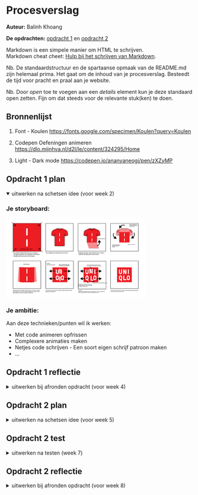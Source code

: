 # Procesverslag
**Auteur:** Balinh Khoang

**De opdrachten:** [opdracht 1](opdracht1/index.html) en [opdracht 2](opdracht2/index.html)


Markdown is een simpele manier om HTML te schrijven.  
Markdown cheat cheet: [Hulp bij het schrijven van Markdown](https://github.com/adam-p/markdown-here/wiki/Markdown-Cheatsheet).

Nb. De standaardstructuur en de spartaanse opmaak van de README.md zijn helemaal prima. Het gaat om de inhoud van je procesverslag. Besteedt de tijd voor pracht en praal aan je website.

Nb. Door *open* toe te voegen aan een *details* element kun je deze standaard open zetten. Fijn om dat steeds voor de relevante stuk(ken) te doen.



## Bronnenlijst
  1. Font - Koulen
     https://fonts.google.com/specimen/Koulen?query=Koulen

  2. Codepen Oefeningen animeren
     https://dlo.mijnhva.nl/d2l/le/content/324295/Home
     
  3. Light - Dark mode
     https://codepen.io/ananyaneogi/pen/zXZyMP



## Opdracht 1 plan

<details open>
  <summary>uitwerken na schetsen idee (voor week 2)</summary>


  ### Je storyboard:
  <img src="readme-images/storyboard-uniqlo.jpg" width="375px" alt="storyboard voor opdracht 1">


  ### Je ambitie: 
  Aan deze technieken/punten wil ik werken:
  - Met code animeren opfrissen
  - Complexere animaties maken
  - Netjes code schrijven - Een soort eigen schrijf patroon maken
  - ...
 
</details>



## Opdracht 1 reflectie

<details>
  <summary>uitwerken bij afronden opdracht (voor week 4)</summary>


  ### Je uitkomst - karakteristiek screenshot(s):
  <img src="readme-images/animatieStart" width="375px" alt="uitomst opdracht 1 start van de animatie">
  <img src="readme-images/animatieEnd" width="375px" alt="uitomst opdracht 1 einde van de animatie">


  ### Dit ging goed/Heb ik geleerd: 
  Korte omschrijving met plaatje(s)

  <img src="readme-images/animatieStart" width="375px" alt="uitomst opdracht 1 start van de animatie">
  <img src="readme-images/animatieEnd" width="375px" alt="uitomst opdracht 1 einde van de animatie">
  Ik heb geleerd hoe je losse onderdelen kan animeren en meerdere animatie acties in 1 actie zet.
  Verder was het animeren met css even een opfrisser in wat de mogelijkheden zijn. 


  ### Dit was lastig/Is niet gelukt:
  Korte omschrijving met plaatje(s)

  <img src="readme-images/animatieFail" width="375px" alt="niet gelukte animatie">
  Tijdens het maken van de animatie verplaatste de hele h1 zich zodra het bewoog. In de animatie wilde ik ook nog scale gebruiken en rotate. 
</details>



## Opdracht 2 plan

<details>
  <summary>uitwerken na schetsen idee (voor week 5)</summary>


  ### Je ontwerp:
  <img src="readme-images/dummy-plaatje.svg" width="375px" alt="ontwerp opdracht 2">


  ### Je ambitie: 
  Aan deze technieken/punten wil ik werken:
  - punt 1
  - punt 2
  - nog een punt
  - ...
</details>



## Opdracht 2 test

<details>
  <summary>uitwerken na testen (week 7)</summary>

  Neem minimaal 5 bevindingen op:



  ### Bevinding 1:
  Omschrijving van wat er nog niet orde was (tekst en afbeeding(en)).

  #### oplossing:
  Beschrijving hoe je het hebt hebt opgelost of als het niet gelukt is hoe je het zou oplossen (tekst en afbeeding(en)).



  ### Bevinding 2:
  Omschrijving van wat er nog niet orde was (tekst en afbeeding(en)).

  #### oplossing:
  Beschrijving hoe je het hebt hebt opgelost of als het niet gelukt is hoe je het zou oplossen (tekst en afbeeding(en)).



  ### Bevinding 3:
  ...
</details>



## Opdracht 2 reflectie

<details>
  <summary>uitwerken bij afronden opdracht (voor week 8)</summary>

  ### Je uitkomst - karakteristiek screenshot(s):
  <img src="readme-images/dummy-plaatje.svg" width="375px" alt="uitkomst opdracht 2">


  ### Dit ging goed/Heb ik geleerd: 
  Korte omschrijving met plaatje(s)

  <img src="readme-images/dummy-plaatje.svg" width="375px" alt="top">


  ### Dit was lastig/Is niet gelukt:
  Korte omschrijving met plaatje(s)

  <img src="readme-images/dummy-plaatje.svg" width="375px" alt="bummer">
</details>
